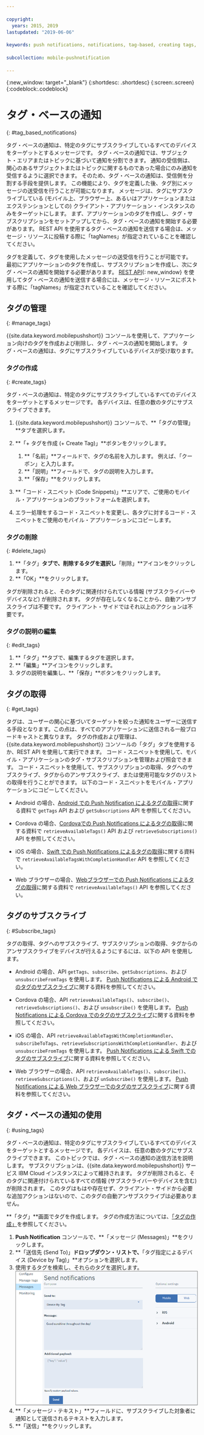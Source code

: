 ```yaml
---

copyright:
  years: 2015, 2019
lastupdated: "2019-06-06"

keywords: push notifications, notifications, tag-based, creating tags, managing tags, get tag, subscribe tag

subcollection: mobile-pushnotification

---
```


{:new_window: target="_blank"}
{:shortdesc: .shortdesc}
{:screen:.screen}
{:codeblock:.codeblock}

# タグ・ベースの通知
{: #tag_based_notifications}

タグ・ベースの通知は、特定のタグにサブスクライブしているすべてのデバイスをターゲットとするメッセージです。 タグ・ベースの通知では、サブジェクト・エリアまたはトピックに基づいて通知を分割できます。 通知の受信側は、関心のあるサブジェクトまたはトピックに関するものであった場合にのみ通知を受信するように選択できます。 そのため、タグ・ベースの通知は、受信側を分割する手段を提供します。 この機能により、タグを定義した後、タグ別にメッセージの送受信を行うことが可能になります。 メッセージは、タグにサブスクライブしている (モバイル上、ブラウザー上、あるいはアプリケーションまたはエクステンションとしての) クライアント・アプリケーション・インスタンスのみをターゲットにします。 まず、アプリケーションのタグを作成し、タグ・サブスクリプションをセットアップしてから、タグ・ベースの通知を開始する必要があります。 REST API を使用するタグ・ベースの通知を送信する場合は、メッセージ・リソースに投稿する際に「tagNames」が指定されていることを確認してください。

タグを定義して、タグを使用したメッセージの送受信を行うことが可能です。 最初にアプリケーションのタグを作成し、サブスクリプションを作成し、次にタグ・ベースの通知を開始する必要があります。 [REST API](https://eu-gb.imfpush.cloud.ibm.com/imfpush/){: new_window} を使用してタグ・ベースの通知を送信する場合には、メッセージ・リソースにポストする際に「tagNames」が指定されていることを確認してください。


## タグの管理
{: #manage_tags}

{{site.data.keyword.mobilepushshort}} コンソールを使用して、アプリケーション向けのタグを作成および削除し、タグ・ベースの通知を開始します。 タグ・ベースの通知は、タグにサブスクライブしているデバイスが受け取ります。


### タグの作成
{: #create_tags}

タグ・ベースの通知は、特定のタグにサブスクライブしているすべてのデバイスをターゲットとするメッセージです。 各デバイスは、任意の数のタグにサブスクライブできます。 

1. {{site.data.keyword.mobilepushshort}} コンソールで、**「タグの管理」**タブを選択します。
1. **「+ タグを作成 (+ Create Tag)」**ボタンをクリックします。   
   1. **「名前」**フィールドで、タグの名前を入力します。 例えば、「クーポン」と入力します。
   1. **「説明」**フィールドで、タグの説明を入力します。
   1. **「保存」**をクリックします。

1. **「コード・スニペット (Code Snippets)」**エリアで、ご使用のモバイル・アプリケーションのプラットフォームを選択します。
1. エラー処理をするコード・スニペットを変更し、各タグに対するコード・スニペットをご使用のモバイル・アプリケーションにコピーします。

### タグの削除
{: #delete_tags}

1. **「タグ」**タブで、削除するタグを選択し**「削除」**アイコンをクリックします。
1. **「OK」**をクリックします。

タグが削除されると、そのタグに関連付けられている情報 (サブスクライバーやデバイスなど) が削除されます。 タグが存在しなくなることから、自動アンサブスクライブは不要です。 クライアント・サイドではそれ以上のアクションは不要です。

### タグの説明の編集
{: #edit_tags}

1. **「タグ」**タブで、編集するタグを選択します。
1. **「編集」**アイコンをクリックします。
1. タグの説明を編集し、**「保存」**ボタンをクリックします。

## タグの取得
{: #get_tags}

タグは、ユーザーの関心に基づいてターゲットを絞った通知をユーザーに送信する手段となります。この点は、すべてのアプリケーションに送信される一般ブロードキャストと異なります。 タグの作成および管理は、{{site.data.keyword.mobilepushshort}} コンソールの「タグ」タブを使用するか、REST API を使用して実行できます。 コード・スニペットを使用して、モバイル・アプリケーションのタグ・サブスクリプションを管理および照会できます。 コード・スニペットを使用して、サブスクリプションの取得、タグへのサブスクライブ、タグからのアンサブスクライブ、または使用可能なタグのリストの取得を行うことができます。 以下のコード・スニペットをモバイル・アプリケーションにコピーしてください。


- Android の場合、[Android での Push Notification によるタグの取得](https://github.com/ibm-bluemix-mobile-services/bms-clientsdk-cordova-plugin-push/tree/Doc#ios-app)に関する資料で `getTags` API および `getSubscriptions` API を参照してください。

- Cordova の場合、[Cordovaでの Push Notifications によるタグの取得](https://github.com/ibm-bluemix-mobile-services/bms-clientsdk-cordova-plugin-push/tree/Doc#push-notification-service-tags)に関する資料で `retrieveAvailableTags()` API および `retrieveSubscriptions()` API を参照してください。

- iOS の場合、[Swift での Push Notifications によるタグの取得](https://github.com/ibm-bluemix-mobile-services/bms-clientsdk-swift-push/tree/Doc#retrieve-tags)に関する資料で `retrieveAvailableTagsWithCompletionHandler` API を参照してください。

- Web ブラウザーの場合、[Webブラウザーでの Push Notifications によるタグの取得](https://github.com/ibm-bluemix-mobile-services/bms-clientsdk-javascript-webpush/blob/Doc/README.md#push-notification-service-tags)に関する資料で `retrieveAvailableTags()` API を参照してください。


## タグのサブスクライブ
{: #Subscribe_tags}

タグの取得、タグへのサブスクライブ、サブスクリプションの取得、タグからのアンサブスクライブをデバイスが行えるようにするには、以下の API を使用します。

- Android の場合、API `getTags`、`subscribe`、`getSubscriptions`、および `unsubscribeFromTags` を使用します。 [Push Notifications による Android でのタグのサブスクライブ](https://github.com/ibm-bluemix-mobile-services/bms-clientsdk-android-push/tree/Doc#push-notification-service-tags)に関する資料を参照してください。

- Cordova の場合、API `retrieveAvailableTags()`、`subscribe()`、`retrieveSubscriptions()`、および `unsubscribe()` を使用します。 [Push Notifications による Cordova でのタグのサブスクライブ](https://github.com/ibm-bluemix-mobile-services/bms-clientsdk-cordova-plugin-push/tree/Doc#push-notification-service-tags)に関する資料を参照してください。

- iOS の場合、API `retrieveAvailableTagsWithCompletionHandler`、`subscribeToTags`、`retrieveSubscriptionsWithCompletionHandler`、および `unsubscribeFromTags` を使用します。 [Push Notifications による Swift でのタグのサブスクライブ](https://github.com/ibm-bluemix-mobile-services/bms-clientsdk-swift-push/tree/Doc#push-notification-service-tags)に関する資料を参照してください。

- Web ブラウザーの場合、API `retrieveAvailableTags()`、`subscribe()`、`retrieveSubscriptions()`、および `unSubscribe()` を使用します。 [Push Notifications による Web ブラウザーでのタグのサブスクライブ](https://github.com/ibm-bluemix-mobile-services/bms-clientsdk-javascript-webpush/blob/Doc/README.md#push-notification-service-tags)に関する資料を参照してください。

## タグ・ベースの通知の使用
{: #using_tags}

タグ・ベースの通知は、特定のタグにサブスクライブしているすべてのデバイスをターゲットとするメッセージです。 各デバイスは、任意の数のタグにサブスクライブできます。 このトピックでは、タグ・ベースの通知の送信方法を説明します。 サブスクリプションは、{{site.data.keyword.mobilepushshort}} サービス IBM Cloud インスタンスによって維持されます。 タグが削除されると、そのタグに関連付けられているすべての情報 (サブスクライバーやデバイスを含む) が削除されます。 このタグはもはや存在せず、クライアント・サイドから必要な追加アクションはないので、このタグの自動アンサブスクライブは必要ありません。

**「タグ」**画面でタグを作成します。 タグの作成方法については、[「タグの作成」](/docs/services/mobilepush?topic=mobile-pushnotification-tag_based_notifications#create_tags)を参照してください。

1. **Push Notification** コンソールで、**「メッセージ (Messages)」**をクリックします。
2. **「送信先 (Send To)」**ドロップダウン・リストで、**「タグ指定によるデバイス  (Device by Tag)」**オプションを選択します。
3. 使用するタグを検索し、それらのタグを選択します。![通知画面](images/tag_notification_new2.jpg "「メッセージ (Messages)」ナビゲーション・オプションが選択され、送信通知ページが示された Push Notifications コンソール。「送信先 (Send to)」フィールドは「タグ指定によるデバイス (Device by Tag)」に設定されています。")
4. **「メッセージ・テキスト」**フィールドに、サブスクライブした対象者に通知として送信されるテキストを入力します。
5. **「送信」**をクリックします。

